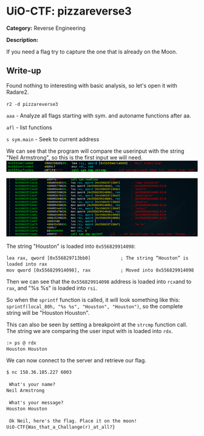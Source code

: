 # UiO-CTF: pizzareverse3

**Category:** Reverse Engineering

**Description:**

If you need a flag try to capture the one that is already on the Moon.

## Write-up

Found nothing to interesting with basic analysis, so let's open it with Radare2.

`r2 -d pizzareverse3`


`aaa` - Analyze all flags starting with sym. and autoname functions after aa.

`afl` - list functions

`s sym.main` - Seek to current address

We can see that the program will compare the userinput with the string "Neil Armstrong", so this is the first input we will need.
![](/uio/images/img1.png)

![](/uio/images/img2.png)

The string "Houston" is loaded into `0x556829914098`:
```
lea rax, qword [0x556829713bb0]           ; The string “Houston” is loaded into rax
mov qword [0x556829914098], rax           ; Moved into 0x556829914098
```

Then we can see that the `0x556829914098` address is loaded into `rcx`and to `rax`, and "%s %s" is loaded into `rsi`.

So when the `sprintf` function is called, it will look something like this: `sprintf(local_80h, "%s %s", "Houston", "Houston")`, so the complete string will be "Houston Houston".

This can also be seen by setting a breakpoint at the `strcmp` function call. The string we are comparing the user input with is loaded into `rdx`.

```
:> ps @ rdx
Houston Houston
```
We can now connect to the server and retrieve our flag.
```
$ nc 158.36.185.227 6003

 What's your name?
Neil Armstrong

 What's your message?
Houston Houston

 Ok Neil, here's the flag. Place it on the moon!
UiO-CTF{Was_that_a_Challange(r)_at_all?}
```